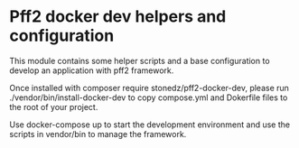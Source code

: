 Pff2 docker dev helpers and configuration
================================

This module contains some helper scripts and a base configuration to develop an application with pff2 framework.

Once installed with composer require stonedz/pff2-docker-dev, please run ./vendor/bin/install-docker-dev to copy 
compose.yml and Dokerfile files to the root of your project.

Use docker-compose up to start the development environment and use the scripts in vendor/bin to manage the framework.

